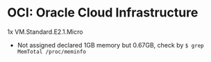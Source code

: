 # OCI: Oracle Cloud Infrastructure
1x VM.Standard.E2.1.Micro
- Not assigned declared 1GB memory but 0.67GB, check by `$ grep MemTotal /proc/meminfo`

